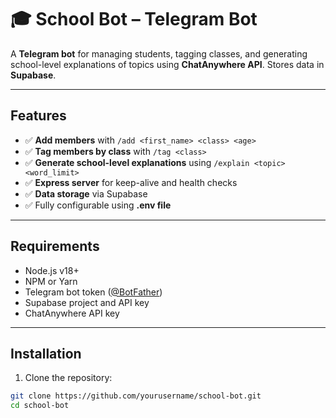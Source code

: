 # 🎓 School Bot – Telegram Bot

A **Telegram bot** for managing students, tagging classes, and generating school-level explanations of topics using **ChatAnywhere API**. Stores data in **Supabase**.  

---

## Features

- ✅ **Add members** with `/add <first_name> <class> <age>`  
- ✅ **Tag members by class** with `/tag <class>`  
- ✅ **Generate school-level explanations** using `/explain <topic> <word_limit>`  
- ✅ **Express server** for keep-alive and health checks  
- ✅ **Data storage** via Supabase  
- ✅ Fully configurable using **.env file**  

---

## Requirements

- Node.js v18+  
- NPM or Yarn  
- Telegram bot token ([@BotFather](https://t.me/BotFather))  
- Supabase project and API key  
- ChatAnywhere API key  

---

## Installation

1. Clone the repository:

```bash
git clone https://github.com/yourusername/school-bot.git
cd school-bot
